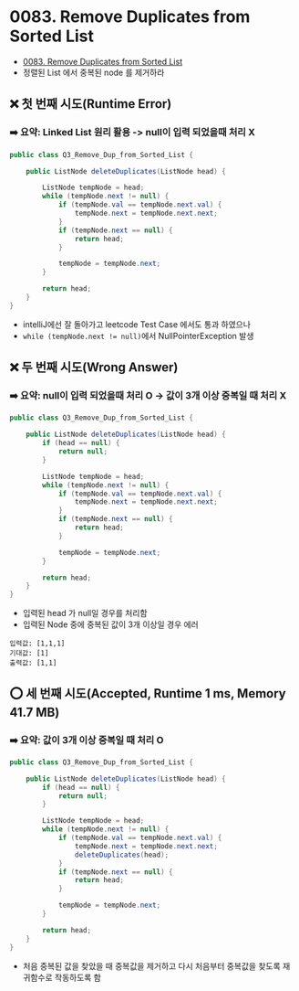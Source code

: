 # 0083. Remove Duplicates from Sorted List
- <a href="https://leetcode.com/problems/remove-duplicates-from-sorted-list/" target="_blank">0083. Remove Duplicates from Sorted List</a>
- 정렬된 List 에서 중복된 node 를 제거하라

## :x: 첫 번째 시도(Runtime Error)
### :arrow_right: 요약: Linked List 원리 활용 -> null이 입력 되었을때 처리 X

```java
public class Q3_Remove_Dup_from_Sorted_List {

    public ListNode deleteDuplicates(ListNode head) {

        ListNode tempNode = head;
        while (tempNode.next != null) {
            if (tempNode.val == tempNode.next.val) {
                tempNode.next = tempNode.next.next;
            }
            if (tempNode.next == null) {
                return head;
            }

            tempNode = tempNode.next;
        }

        return head;
    }
}
```
- intelliJ에선 잘 돌아가고 leetcode Test Case 에서도 통과 하였으나
- `while (tempNode.next != null)`에서 NullPointerException 발생

## :x: 두 번째 시도(Wrong Answer)
### :arrow_right: 요약: null이 입력 되었을때 처리 O -> 값이 3개 이상 중복일 때 처리 X

```java
public class Q3_Remove_Dup_from_Sorted_List {

    public ListNode deleteDuplicates(ListNode head) {
        if (head == null) {
            return null;
        }

        ListNode tempNode = head;
        while (tempNode.next != null) {
            if (tempNode.val == tempNode.next.val) {
                tempNode.next = tempNode.next.next;
            }
            if (tempNode.next == null) {
                return head;
            }

            tempNode = tempNode.next;
        }

        return head;
    }
}
```
- 입력된 head 가 null일 경우를 처리함
- 입력된 Node 중에 중복된 값이 3개 이상일 경우 에러
```text
입력값: [1,1,1]
기대값: [1]
출력값: [1,1]
```


## :o: 세 번째 시도(Accepted, Runtime 1 ms, Memory 41.7 MB)
### :arrow_right: 요약: 값이 3개 이상 중복일 때 처리 O

```java
public class Q3_Remove_Dup_from_Sorted_List {

    public ListNode deleteDuplicates(ListNode head) {
        if (head == null) {
            return null;
        }

        ListNode tempNode = head;
        while (tempNode.next != null) {
            if (tempNode.val == tempNode.next.val) {
                tempNode.next = tempNode.next.next;
                deleteDuplicates(head);
            }
            if (tempNode.next == null) {
                return head;
            }

            tempNode = tempNode.next;
        }

        return head;
    }
}
```
- 처음 중복된 값을 찾았을 때 중복값을 제거하고 다시 처음부터 중복값을 찾도록 재귀함수로 작동하도록 함
